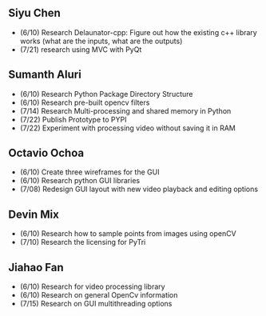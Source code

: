 ## Siyu Chen  
* (6/10) Research Delaunator-cpp: Figure out how the existing c++ library works (what are the inputs, what are the outputs)
* (7/21) research using MVC with PyQt

## Sumanth Aluri
* (6/10) Research Python Package Directory Structure
* (6/10) Research pre-built opencv filters
* (7/14) Research Multi-processing and shared memory in Python
* (7/22) Publish Prototype to PYPI
* (7/22) Experiment with processing video without saving it in RAM

## Octavio Ochoa
* (6/10) Create three wireframes for the GUI
* (6/10) Research python GUI libraries
* (7/08) Redesign GUI layout with new video playback and editing options

## Devin Mix
* (6/10) Research how to sample points from images using openCV
* (7/10) Research the licensing for PyTri

## Jiahao Fan
* (6/10) Research for video processing library
* (6/10) Research on general OpenCv information
* (7/15) Research on GUI multithreading options
